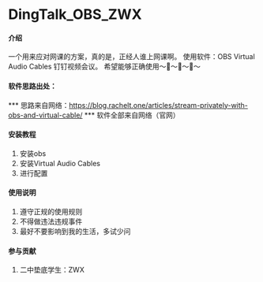 # DingTalk_OBS_ZWX

#### 介绍
一个用来应对网课的方案，真的是，正经人谁上网课啊。
使用软件：OBS  Virtual Audio Cables  钉钉视频会议。
希望能够正确使用～🔞～🔞～🔞～

#### 软件思路出处：
*** 思路来自网络：https://blog.rachelt.one/articles/stream-privately-with-obs-and-virtual-cable/
*** 软件全部来自网络（官网）



#### 安装教程

1.  安装obs
2.  安装Virtual Audio Cables  
3.  进行配置

#### 使用说明

1.  遵守正规的使用规则
2.  不得做违法违规事件
3.  最好不要影响到我的生活，多试少问

#### 参与贡献

1. 二中垫底学生：ZWX

